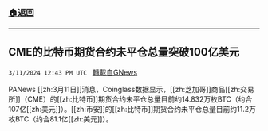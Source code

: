 ###  [:house:返回](README.md)
---


## CME的比特币期货合约未平仓总量突破100亿美元
`3/11/2024 12:43 PM UTC ` [轉載自GNews](https://gnews.org/articles/2384399)

PANews [[zh:3月11日]]消息，Coinglass数据显示，[[zh:芝加哥]]商品[[zh:交易所]]（CME）的[[zh:比特币]]期货合约未平仓总量目前约14.832万枚BTC（约合107亿[[zh:美元]]）。[[zh:币安]]的[[zh:比特币]]期货合约未平仓总量目前约11.2万枚BTC（约合81.1亿[[zh:美元]]）。
